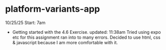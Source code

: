 # platform-variants-app

10/25/25
Start: 7am
- Getting started with the 4.6 Exercise.
updated: 11:38am
Tried using expo etc for this assignment ran into to many errors. Decided to use html, css & javascript because I am more comfortable with it. 
